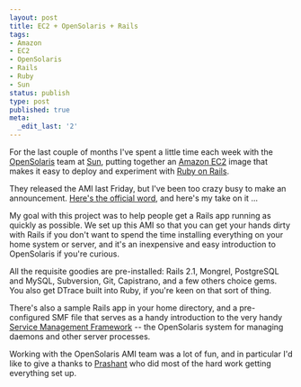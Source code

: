 ```yaml
---
layout: post
title: EC2 + OpenSolaris + Rails
tags:
- Amazon
- EC2
- OpenSolaris
- Rails
- Ruby
- Sun
status: publish
type: post
published: true
meta:
  _edit_last: '2'
---
```

For the last couple of months I've spent a little time each week with the <a href="http://opensolaris.org/">OpenSolaris</a> team at <a href="http://sun.com/">Sun</a>, putting together an <a href="http://aws.amazon.com/ec2">Amazon EC2</a> image that makes it easy to deploy and experiment with <a href="http://rubyonrails.com/">Ruby on Rails</a>.

They released the AMI last Friday, but I've been too crazy busy to make an announcement.  <a href="http://developer.amazonwebservices.com/connect/entry.jspa?externalID=1438">Here's the official word</a>, and here's my take on it ...

My goal with this project was to help people get a Rails app running as quickly as possible.  We set up this AMI so that you can get your hands dirty with Rails if you don't want to spend the time installing everything on your home system or server, and it's an inexpensive and easy introduction to OpenSolaris if you're curious.

All the requisite goodies are pre-installed:  Rails 2.1, Mongrel, PostgreSQL and MySQL, Subversion, Git, Capistrano, and a few others choice gems.  You also get DTrace built into Ruby, if you're keen on that sort of thing.

There's also a sample Rails app in your home directory, and a pre-configured SMF file that serves as a handy introduction to the very handy <a href="http://www.sun.com/bigadmin/content/selfheal/smf-quickstart.jsp">Service Management Framework</a> -- the OpenSolaris system for managing daemons and other server processes.

Working with the OpenSolaris AMI team was a lot of fun, and in particular I'd like to give a thanks to <a href="http://blogs.sun.com/prashant/">Prashant</a> who did most of the hard work getting everything set up.
